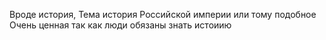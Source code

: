 Вроде история,
Тема история Российской империи или тому подобное
Очень ценная так как люди обязаны знать истоиию


